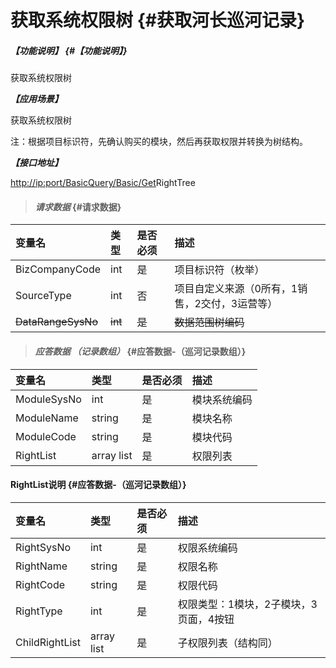 # 获取系统权限树 {#获取河长巡河记录}

##### _【功能说明】_ {#【功能说明】}

获取系统权限树

_**【应用场景】**_

获取系统权限树

注：根据项目标识符，先确认购买的模块，然后再获取权限并转换为树结构。

_**【接口地址】**_

[http://ip:port/BasicQuery/](http://ip:port/HMQuery/PatrolRiver/GetPatrolRivers)[Basic](http://ip:port/HMQuery/PatrolRiver/GetPatrolRivers)[/Get](http://ip:port/HMQuery/PatrolRiver/GetPatrolRivers)RightTree

> #### _请求数据_ {#请求数据}

| 变量名 | 类型 | 是否必须 | 描述 |
| :--- | :--- | :--- | :--- |
| BizCompanyCode | int | 是 | 项目标识符（枚举） |
| SourceType| int | 否 | 项目自定义来源（0所有，1销售，2交付，3运营等） |
| ~~DataRangeSysNo~~ | ~~int~~ | ~~是~~ | ~~数据范围树编码~~ |

> #### _应答数据 （记录数组）_ {#应答数据-（巡河记录数组）}

| 变量名 | 类型 | 是否必须 | 描述 |
| :--- | :--- | :--- | :--- |
| ModuleSysNo | int | 是 | 模块系统编码 |
| ModuleName | string | 是 | 模块名称 |
| ModuleCode | string | 是 | 模块代码 |
| RightList | array list | 是 | 权限列表 |

#### RightList说明 {#应答数据-（巡河记录数组）}

| 变量名 | 类型 | 是否必须 | 描述 |
| :--- | :--- | :--- | :--- |
| RightSysNo | int | 是 | 权限系统编码 |
| RightName | string | 是 | 权限名称 |
| RightCode | string | 是 | 权限代码 |
| RightType | int | 是 | 权限类型：1模块，2子模块，3页面，4按钮 |
| ChildRightList | array list | 是 | 子权限列表（结构同） |



